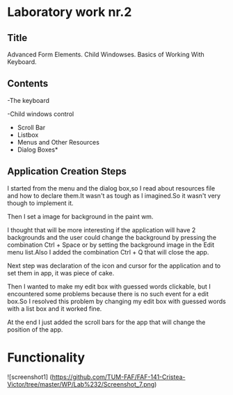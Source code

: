 Laboratory work nr.2
============================
Title
----------------------------
Advanced Form Elements. Child Windowses. Basics of Working With Keyboard.

Contents
---------------------------

-The keyboard

-Child windows control
  - Scroll Bar
  - Listbox
- Menus and Other Resources
- Dialog Boxes*

Application Creation Steps
--------------------------

  I started from the menu and the dialog box,so I read about resources file and how to declare them.It wasn't as tough as I imagined.So it wasn't very though to implement it. 
  
  Then I set a image for background in the paint wm.
  
  I thought that will be more interesting if the application will have 2 backgrounds and the user could change the background by pressing the combination Ctrl + Space or by setting the background image in the Edit menu list.Also I added the combination Ctrl + Q that will close the app.
  
  Next step was declaration of the icon and cursor for the application and to set them in app, it was piece of cake.
  
  Then I wanted to make  my edit box with guessed words clickable, but I encountered some problems because there is no such event for a edit box.So I resolved this problem by changing my edit box with guessed words with a list box and it worked fine.
  
  At the end I just added the scroll bars for the app that will change the position of the app.
  
  
  Functionality
================

![screenshot1] (https://github.com/TUM-FAF/FAF-141-Cristea-Victor/tree/master/WP/Lab%232/Screenshot_7.png)
  
  
